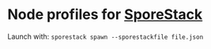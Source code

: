 # Node profiles for [SporeStack](https://sporestack.com)

Launch with: `sporestack spawn --sporestackfile file.json`
